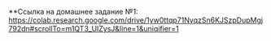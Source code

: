 **Ссылка на домашнее задание №1:
https://colab.research.google.com/drive/1yw0ttqp71NyqzSn6KJSzpDupMgj792dn#scrollTo=m1QT3_UIZysJ&line=1&uniqifier=1
